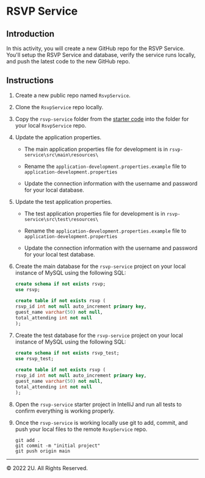 # RSVP Service

## Introduction

In this activity, you will create a new GitHub repo for the RSVP Service. You'll setup the RSVP Service and database, verify the service runs locally, and push the latest code to the new GitHub repo.

## Instructions

1. Create a new public repo named `RsvpService`.

2. Clone the `RsvpService` repo locally.

3. Copy the `rsvp-service` folder from the [starter code](./activities/01-we-rsvp-service/starter) into the folder for your local `RsvpService` repo.

4. Update the application properties.

    * The main application properties file for development is in `rsvp-service\src\main\resources\`

    * Rename the `application-development.properties.example` file to `application-development.properties`

    * Update the connection information with the username and password for your local database.

5. Update the test application properties.

    * The test application properties file for development is in `rsvp-service\src\test\resources\`

    * Rename the `application-development.properties.example` file to `application-development.properties`

    * Update the connection information with the username and password for your local test database.

6. Create the main database for the `rsvp-service` project on your local instance of MySQL using the following SQL:

    ```sql
    create schema if not exists rsvp;
    use rsvp;
            
    create table if not exists rsvp (
    rsvp_id int not null auto_increment primary key,
    guest_name varchar(50) not null,
    total_attending int not null
    );
    ```

7. Create the test database for the `rsvp-service` project on your local instance of MySQL using the following SQL:

    ```sql
    create schema if not exists rsvp_test;
    use rsvp_test;
            
    create table if not exists rsvp (
    rsvp_id int not null auto_increment primary key,
    guest_name varchar(50) not null,
    total_attending int not null
    );
    ```

8. Open the `rsvp-service` starter project in IntelliJ and run all tests to confirm everything is working properly.

9. Once the `rsvp-service` is working locally use git to add, commit, and push your local files to the remote `RsvpService` repo.

    ```git
    git add .
    git commit -m "initial project"
    git push origin main
    ```

---

© 2022 2U. All Rights Reserved.

